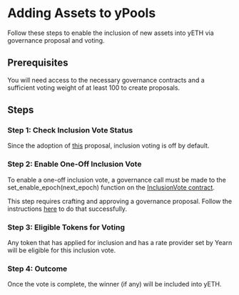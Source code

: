 # Adding Assets to yPools

Follow these steps to enable the inclusion of new assets into yETH via governance proposal and voting.

## Prerequisites

You will need access to the necessary governance contracts and a sufficient voting weight of at least 100 to create proposals.

## Steps

### Step 1: Check Inclusion Vote Status

Since the adoption of [this](https://snapshot.org/#/ylsd.eth/proposal/0x139698bed7752b80a16bb6d2fc0d9e8c82b622916ded2f064022be3c46ec9bb4) proposal, inclusion voting is off by default.

### Step 2: Enable One-Off Inclusion Vote

To enable a one-off inclusion vote, a governance call must be made to the set_enable_epoch(next_epoch) function on the [InclusionVote contract](https://etherscan.io/address/0x6bc0878939669339e82dbFa13d260c89230f2c31#code).

This step requires crafting and approving a governance proposal. Follow the instructions [here](create-gov-proposal.md) to do that successfully.

### Step 3: Eligible Tokens for Voting

Any token that has applied for inclusion and has a rate provider set by Yearn will be eligible for this inclusion vote.

### Step 4: Outcome

Once the vote is complete, the winner (if any) will be included into yETH.

